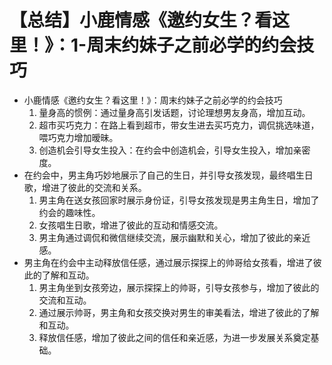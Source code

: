 # 【总结】小鹿情感《邀约女生？看这里！》：1-周末约妹子之前必学的约会技巧

-   小鹿情感《邀约女生？看这里！》：周末约妹子之前必学的约会技巧
    1.  量身高的惯例：通过量身高引发话题，讨论理想男友身高，增加互动。
    2.  超市买巧克力：在路上看到超市，带女生进去买巧克力，调侃挑选味道，喂巧克力增加暧昧。
    3.  创造机会引导女生投入：在约会中创造机会，引导女生投入，增加亲密度。
-   在约会中，男主角巧妙地展示了自己的生日，并引导女孩发现，最终唱生日歌，增进了彼此的交流和关系。
    1.  男主角在送女孩回家时展示身份证，引导女孩发现是男主角生日，增加了约会的趣味性。
    2.  女孩唱生日歌，增进了彼此的互动和情感交流。
    3.  男主角通过调侃和微信继续交流，展示幽默和关心，增加了彼此的亲近感。
-   男主角在约会中主动释放信任感，通过展示探探上的帅哥给女孩看，增进了彼此的了解和互动。
    1.  男主角坐到女孩旁边，展示探探上的帅哥，引导女孩参与，增加了彼此的交流和互动。
    2.  通过展示帅哥，男主角和女孩交换对男生的审美看法，增进了彼此的了解和互动。
    3.  释放信任感，增加了彼此之间的信任和亲近感，为进一步发展关系奠定基础。